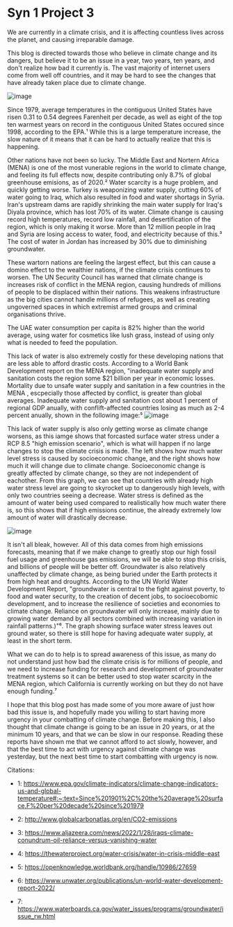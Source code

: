 # Syn 1 Project 3

We are currently in a climate crisis, and it is affecting countless lives across the planet, and causing irreparable damage. 

This blog is directed towards those who believe in climate change and its dangers, but believe it to be an issue in a year, two years, ten years, and don't realize how bad it currently is. The vast majority of internet users come from well off countries, and it may be hard to see the changes that have already taken place due to climate change. 

![image](https://www.epa.gov/sites/default/files/2021-04/temperature_figure1_2021.png)

Since 1979, average temperatures in the contiguous United States have risen 0.31 to 0.54 degrees Farenheit per decade, as well as eight of the top ten warmest years on record in the contiguous United States occured since 1998, according to the EPA.¹ While this is a large temperature increase, the slow nature of it means that it can be hard to actually realize that this is happening. 

Other nations have not been so lucky. The Middle East and Nortern Africa (MENA) is one of the most vunerable regions in the world to climate change, and feeling its full effects now, despite contributing only 8.7% of global greenhouse emisions, as of 2020.² Water scarcity is a huge problem, and quickly getting worse. Turkey is weaponizing water supply, cutting 60% of water going to Iraq, which also resulted in food and water shortags in Syria. Iran's upstream dams are rapidly shrinking the main water supply for Iraq's Diyala province, which has lost 70% of its water. Climate change is causing record high temperatures, record low rainfall, and desertification of the region, which is only making it worse. More than 12 million people in Iraq and Syria are losing access to water, food, and electricity because of this.³ The cost of water in Jordan has increased by 30% due to diminishing groundwater. 

These wartorn nations are feeling the largest effect, but this can cause a domino effect to the wealthier nations, if the climate crisis continues to worsen. The UN Security Council has warned that climate change is increases risk of conflict in the MENA region, causing hundreds of millions of people to be displaced within their nations. This weakens infrastructure as the big cities cannot handle millions of refugees, as well as creating ungoverned spaces in which extremist armed groups and criminal organisations thrive.

The UAE water consumption per capita is 82% higher than the world average, using water for cosmetics like lush grass, instead of using only what is needed to feed the population.

This lack of water is also extremely costly for these developing nations that are less able to afford drastic costs. According to a World Bank Development report on the MENA region, "inadequate water supply and sanitation costs the region some $21 billion per year in economic losses. Mortality due to unsafe water supply and sanitation in a few countries in the MENA , escpecially those affected by conflict, is greater than global averages. Inadequate water supply and sanitation cost about 1 percent of regional GDP anually, with conflift-affected countries losing as much as 2-4 percent anually, shown in the following image:⁵ 
![image](https://user-images.githubusercontent.com/13767574/173136764-5e62ed2b-154e-48a5-9511-9c7432da5d8a.png)

This lack of water supply is also   only getting worse as climate change worsens, as this iamge shows that forcasted surface water stress under a RCP 8.5 "high emission scenario", which is what will happen if no large changes to stop the climate crisis is made. The left shows how much water level stress is caused by socioeconomic change, and the right shows how much it will change due to climate change. Socioeconomic change is greatly affected by climate change, so they are not independent of eachother. From this graph, we can see that countries with already high water stress level are going to skyrocket up to dangerously high levels, with only two countries seeing a decrease. Water stress is defined as the amount of water being used compared to realistically how much water there is, so this shows that if high emissions continue, the already extremely low amount of water will drastically decrease. 

![image](https://user-images.githubusercontent.com/13767574/173137465-25f7a604-2ee2-4df4-abb5-4804c63a26a0.png)

It isn't all bleak, however. All of this data comes from high emissions forecasts, meaning that if we make change to greatly stop our high fossil fuel usage and greenhouse gas emissions, we will be able to stop this crisis, and billions of people will be better off. Groundwater is also relatively unaffected by climate change, as being buried under the Earth protects it from high heat and droughts. According to the UN World Water Development Report, "groundwater is central to the fight against poverty, to food and water security, to the creation of decent jobs, to socioecobomic development, and to increase the resilience of societies and economies to climate change.  Reliance on groundwater will only increase, mainly due to growing water demand by all sectors combined with increasing variation in rainfall patterns.)"⁶. The graph showing surface water stress leaves out ground water, so there is still hope for having adequate water supply, at least in the short term. 

What we can do to help is to spread awareness of this issue, as many do not understand just how bad the climate crisis is for millions of people, and we need to increase funding for research and development of groundwater treatment systems so it can be better used to stop water scarcity in the MENA region, which California is currently working on but they do not have enough funding.⁷

I hope that this blog post has made some of you more aware of just how bad this issue is, and hopefully made you willing to start having more urgency in your combatting of climate change. Before making this, I also thought that climate change is going to be an issue in 20 years, or at the minimum 10 years, and that we can be slow in our response. Reading these reports have shown me that we cannot afford to act slowly, however, and that the best time to act with urgency against climate change was yesterday, but the next best time to start combatting with urgency is now.



Citations:
* 1: https://www.epa.gov/climate-indicators/climate-change-indicators-us-and-global-temperature#:~:text=Since%201901%2C%20the%20average%20surface,F%20per%20decade%20since%201979

* 2: http://www.globalcarbonatlas.org/en/CO2-emissions

* 3: https://www.aljazeera.com/news/2022/1/28/iraqs-climate-conundrum-oil-reliance-versus-vanishing-water

* 4: https://thewaterproject.org/water-crisis/water-in-crisis-middle-east

* 5: https://openknowledge.worldbank.org/handle/10986/27659

* 6: https://www.unwater.org/publications/un-world-water-development-report-2022/

* 7: https://www.waterboards.ca.gov/water_issues/programs/groundwater/issue_rw.html
